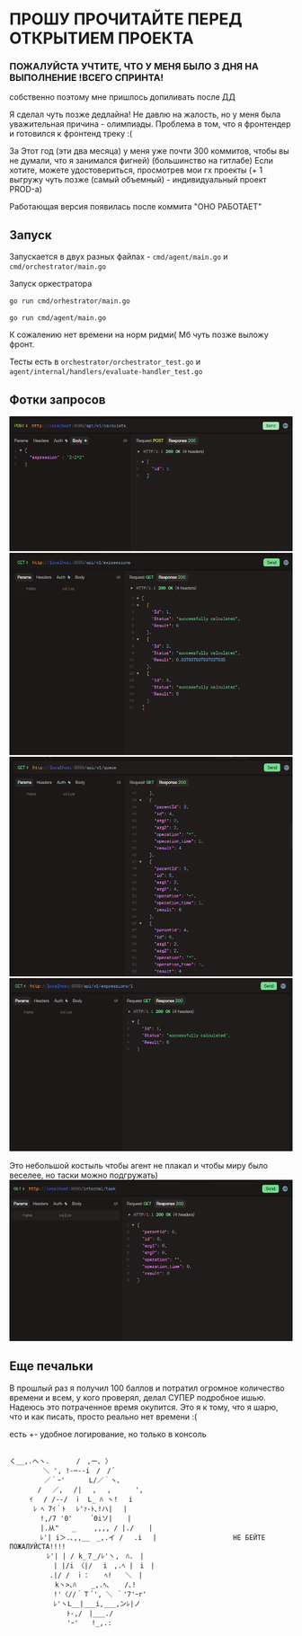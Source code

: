# ПРОШУ ПРОЧИТАЙТЕ ПЕРЕД ОТКРЫТИЕМ ПРОЕКТА

### ПОЖАЛУЙСТА УЧТИТЕ, ЧТО У МЕНЯ БЫЛО 3 ДНЯ НА ВЫПОЛНЕНИЕ !ВСЕГО СПРИНТА!
собственно поэтому мне пришлось допиливать после ДД

Я сделал чуть позже дедлайна!
Не давлю на жалость, но у меня была уважительная причина - олимпиады. Проблема в том, что я фронтендер и готовился к фронтенд треку :(

За Этот год (эти два месяца) у меня уже почти 300 коммитов, чтобы вы не думали, что я занимался фигней) (большинство на гитлабе)
Если хотите, можете удостовериться, просмотрев мои гх проекты (+ 1 выгружу чуть позже (самый объемный) - индивидуальный проект PROD-а)


Работающая версия появилась после коммита "ОНО РАБОТАЕТ"

## Запуск

Запускается в двух разных файлах - `cmd/agent/main.go` и  `cmd/orchestrator/main.go`

Запуск оркестратора

```shell
go run cmd/orhestrator/main.go
```

```shell
go run cmd/agent/main.go
```



К сожалению нет времени на норм ридми( Мб чуть позже выложу фронт.

Тесты есть в `orchestrator/orchestrator_test.go` и `agent/internal/handlers/evaluate-handler_test.go`


## Фотки запросов

![img.png](img.png)
![img_1.png](img_1.png)
![img_2.png](img_2.png)
![img_4.png](img_4.png)

Это небольшой костыль чтобы агент не плакал и чтобы миру было веселее, но таски можно подгружать)
![img_3.png](img_3.png)

## Еще печальки

В прошлый раз я получил 100 баллов и потратил огромное количество времени и всем, у кого проверял, делал СУПЕР подробное ишью. Надеюсь это потраченное время окупится.
Это я к тому, что я шарю, что и как писать, просто реально нет времени :(

есть +- удобное логирование, но только в консоль




```

く__,.ヘヽ.　　　　/　,ー､ 〉
　　　　　＼ ', !-─‐-i　/　/´
　　　 　 ／｀ｰ'　　　 L/／｀ヽ､
　　 　 /　 ／,　 /|　 ,　 ,　　　 ',
　　　ｲ 　/ /-‐/　ｉ　L_ ﾊ ヽ!　 i
　　　 ﾚ ﾍ 7ｲ｀ﾄ　 ﾚ'ｧ-ﾄ､!ハ|　 |
　　　　 !,/7 '0'　　 ´0iソ| 　 |　　　
　　　　 |.从"　　_　　 ,,,, / |./ 　 |
　　　　 ﾚ'| i＞.､,,__　_,.イ / 　.i 　|                   НЕ БЕЙТЕ ПОЖАЛУЙСТА!!!!
　　　　　 ﾚ'| | / k_７_/ﾚ'ヽ,　ﾊ.　|        
　　　　　　 | |/i 〈|/　 i　,.ﾍ |　i　|
　　　　　　.|/ /　ｉ： 　 ﾍ!　　＼　|
　　　 　 　 kヽ>､ﾊ 　 _,.ﾍ､ 　 /､!
　　　　　　 !'〈//｀Ｔ´', ＼ ｀'7'ｰr'
　　　　　　 ﾚ'ヽL__|___i,___,ンﾚ|ノ
　　　　　 　　　ﾄ-,/　|___./
　　　　　 　　　'ｰ'　　!_,.: 

```
